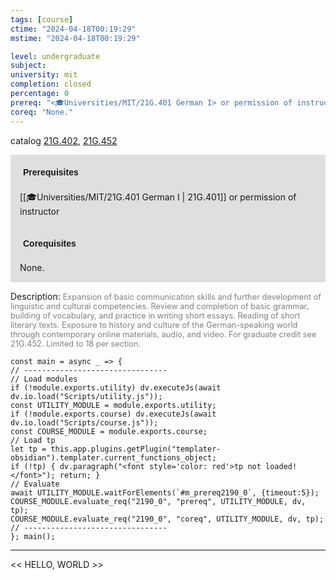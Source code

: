 ```yaml
---
tags: [course]
ctime: "2024-04-18T00:19:29"
mstime: "2024-04-18T00:19:29"

level: undergraduate
subject: 
university: mit
completion: closed
percentage: 0
prereq: "<🎓Universities/MIT/21G.401 German I> or permission of instructor"
coreq: "None."
---
```


catalog [21G.402](http://student.mit.edu/catalog/m21Ge.html#21G.402), [21G.452](http://student.mit.edu/catalog/m21Ge.html#21G.452)

<span style="display: block; padding: 15px; background-color: rgb(100, 100, 100, 0.2);"><font id="m_prereq2190_0" style="display: block; font-family: Arial, sans-serif; font-weight: bold; padding: 5px">Prerequisites</font><br><span id="prereq2190_0">[[🎓Universities/MIT/21G.401 German I | 21G.401]] or permission of instructor</span></span>
<span style="display: block; padding: 15px; background-color: rgb(100, 100, 100, 0.2);"><font id="m_coreq2190_0" style="display: block; font-family: Arial, sans-serif; font-weight: bold; padding: 5px">Corequisites</font><br><span id="coreq2190_0">None.</span></span>

<font style="">Description:</font>
<font style="color: grey; font-size: 0.8rem;">Expansion of basic communication skills and further development of linguistic and cultural competencies. Review and completion of basic grammar, building of vocabulary, and practice in writing short essays. Reading of short literary texts. Exposure to history and culture of the German-speaking world through contemporary online materials, audio, and video. For graduate credit see 21G.452. Limited to 18 per section.</font>

```dataviewjs
const main = async _ => {
// --------------------------------
// Load modules
if (!module.exports.utility) dv.executeJs(await dv.io.load("Scripts/utility.js"));
const UTILITY_MODULE = module.exports.utility;
if (!module.exports.course) dv.executeJs(await dv.io.load("Scripts/course.js"));
const COURSE_MODULE = module.exports.course;
// Load tp
let tp = this.app.plugins.getPlugin("templater-obsidian").templater.current_functions_object;
if (!tp) { dv.paragraph("<font style='color: red'>tp not loaded!</font>"); return; }
// Evaluate
await UTILITY_MODULE.waitForElements(`#m_prereq2190_0`, {timeout:5});
COURSE_MODULE.evaluate_req("2190_0", "prereq", UTILITY_MODULE, dv, tp);
COURSE_MODULE.evaluate_req("2190_0", "coreq", UTILITY_MODULE, dv, tp);
// --------------------------------
}; main();
```

---

<< HELLO, WORLD >>

